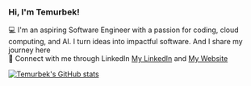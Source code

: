 
### Hi, I'm Temurbek!

💻 I'm an aspiring Software Engineer with a passion for coding, cloud computing, and AI. I turn ideas into impactful software. And I share my journey here<br/> 
🔗 Connect with me through LinkedIn [My LinkedIn](https://www.linkedin.com/in/temurbek-kadamov/) and [My Website](https://temurbekkadamov.netlify.app/)<br/>

[![Temurbek's GitHub stats](https://github-readme-stats.vercel.app/api?username=tktony&show_icons=true)](https://github.com/tktony/github-readme-stats)
